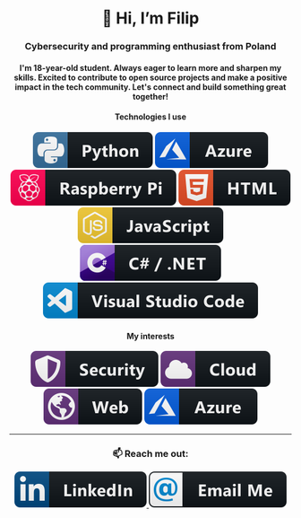 <h1 align="center">👋 Hi, I’m Filip</h1>
<h3 align="center">Cybersecurity and programming enthusiast from Poland</h3>
<h4 align="center">I'm 18-year-old student. Always eager to learn more and sharpen my skills. Excited to contribute to open source projects and make a positive impact in the tech community. Let's connect and build something great together!</h4>
<h4 align="center">Technologies I use</h4>
<div align="center">
  <img src="https://github.com/MikeCodesDotNET/ColoredBadges/raw/master/svg/dev/languages/python.svg" alt="Python" style="max-width: 100%;">
  <img src="https://github.com/MikeCodesDotNET/ColoredBadges/raw/master/svg/dev/services/azure.svg" alt="Microsoft Azure" style="max-width: 100%;">
  <img src="https://github.com/MikeCodesDotNET/ColoredBadges/blob/master/svg/devices/raspberrypi.svg" alt="Raspberry Pi" style="max-width: 100%;">
  <img src="https://github.com/MikeCodesDotNET/ColoredBadges/raw/master/svg/dev/languages/html.svg" alt="HTML5" style="max-width: 100%;">
  <img src="https://github.com/MikeCodesDotNET/ColoredBadges/raw/master/svg/dev/languages/js.svg" alt="JavaScript" style="max-width: 100%;">
  <img src="https://github.com/MikeCodesDotNET/ColoredBadges/raw/master/svg/dev/languages/csharp_dotnet.svg" alt="C#" style="max-width: 100%;">
  <img src="https://github.com/MikeCodesDotNET/ColoredBadges/raw/master/svg/dev/tools/visualstudio_code.svg" alt="Visual Studio Code" style="max-width: 100%;">
</div>
<h4 align = "center"> My interests</h4>
<div align="center" style="margin-bottom: 10px">
  <img src="https://github.com/MikeCodesDotNET/ColoredBadges/raw/master/svg/dev/misc/security.svg" alt="security" style="max-width: 100%;">
  <img src="https://github.com/MikeCodesDotNET/ColoredBadges/raw/master/svg/dev/misc/cloud.svg" alt="cloud" style="max-width: 100%;">
  <img src="https://github.com/MikeCodesDotNET/ColoredBadges/raw/master/svg/dev/misc/web.svg" alt="web" style="max-width: 100%;">
  <img src="https://github.com/MikeCodesDotNET/ColoredBadges/raw/master/svg/dev/services/azure.svg" alt="azure" style="max-width: 100%;">
</div>
<hr />	


<h3 align="center">📫 Reach me out:</h3>
<div align="center">
  <a href="https://www.linkedin.com/in/filip-slendakowski/">
    <img src="https://github.com/MikeCodesDotNET/ColoredBadges/raw/master/svg/social/linkedin.svg" alt="linkedin" style="max-width: 100%;">
  </a>
  <a href="mailto:fslendakowski@gmail.com">
    <img src="https://github.com/MikeCodesDotNET/ColoredBadges/raw/master/svg/social/email_me.svg" alt="twitter" style="max-width: 100%;">
  </a>
  
</div>

